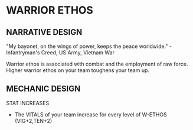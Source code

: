 WARRIOR ETHOS
===

NARRATIVE DESIGN
---

"My bayonet, on the wings of power, keeps the peace worldwide." - Infantryman's Creed, US Army, Vietnam War

Warrior ethos is associated with combat and the employment of raw force. Higher warrior ethos on your team toughens your team up.

MECHANIC DESIGN
---

STAT INCREASES

 - The VITALS of your team increase for every level of W-ETHOS (VIG+2,TEN+2)
